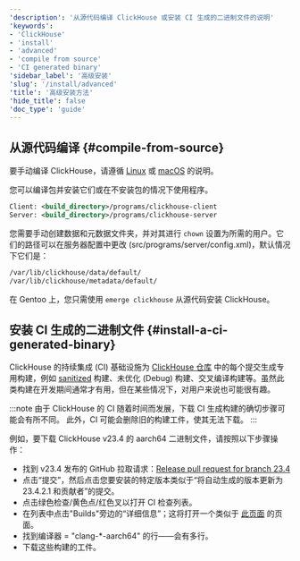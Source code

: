 ```yaml
---
'description': '从源代码编译 ClickHouse 或安装 CI 生成的二进制文件的说明'
'keywords':
- 'ClickHouse'
- 'install'
- 'advanced'
- 'compile from source'
- 'CI generated binary'
'sidebar_label': '高级安装'
'slug': '/install/advanced'
'title': '高级安装方法'
'hide_title': false
'doc_type': 'guide'
---
```


## 从源代码编译 {#compile-from-source}

要手动编译 ClickHouse，请遵循 [Linux](/development/build.md) 或 [macOS](/development/build-osx.md) 的说明。

您可以编译包并安装它们或在不安装包的情况下使用程序。

```xml
Client: <build_directory>/programs/clickhouse-client
Server: <build_directory>/programs/clickhouse-server
```

您需要手动创建数据和元数据文件夹，并对其进行 `chown` 设置为所需的用户。它们的路径可以在服务器配置中更改 (src/programs/server/config.xml)，默认情况下它们是：

```bash
/var/lib/clickhouse/data/default/
/var/lib/clickhouse/metadata/default/
```

在 Gentoo 上，您只需使用 `emerge clickhouse` 从源代码安装 ClickHouse。

## 安装 CI 生成的二进制文件 {#install-a-ci-generated-binary}

ClickHouse 的持续集成 (CI) 基础设施为 [ClickHouse 仓库](https://github.com/clickhouse/clickhouse/) 中的每个提交生成专用构建，例如 [sanitized](https://github.com/google/sanitizers) 构建、未优化 (Debug) 构建、交叉编译构建等。虽然此类构建在开发期间通常才有用，但在某些情况下，对用户来说也可能很有趣。

:::note
由于 ClickHouse 的 CI 随着时间而发展，下载 CI 生成构建的确切步骤可能会有所不同。 
此外，CI 可能会删除旧的构建工件，使其无法下载。
:::

例如，要下载 ClickHouse v23.4 的 aarch64 二进制文件，请按照以下步骤操作：

- 找到 v23.4 发布的 GitHub 拉取请求：[Release pull request for branch 23.4](https://github.com/ClickHouse/ClickHouse/pull/49238)
- 点击“提交”，然后点击您要安装的特定版本类似于“将自动生成的版本更新为 23.4.2.1 和贡献者”的提交。
- 点击绿色检查/黄色点/红色叉以打开 CI 检查列表。
- 在列表中点击"Builds"旁边的“详细信息”；这将打开一个类似于 [此页面](https://s3.amazonaws.com/clickhouse-test-reports/46793/b460eb70bf29b19eadd19a1f959b15d186705394/clickhouse_build_check/report.html) 的页面。
- 找到编译器 = "clang-*-aarch64" 的行——会有多行。
- 下载这些构建的工件。
